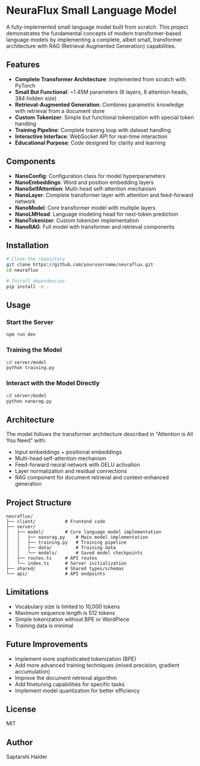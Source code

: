 # NeuraFlux Small Language Model

A fully-implemented small language model built from scratch. This project demonstrates the fundamental concepts of modern transformer-based language models by implementing a complete, albeit small, transformer architecture with RAG (Retrieval Augmented Generation) capabilities.

## Features

- **Complete Transformer Architecture**: Implemented from scratch with PyTorch
- **Small But Functional**: ~1.45M parameters (6 layers, 6 attention heads, 384 hidden size)
- **Retrieval-Augmented Generation**: Combines parametric knowledge with retrieval from a document store
- **Custom Tokenizer**: Simple but functional tokenization with special token handling
- **Training Pipeline**: Complete training loop with dataset handling
- **Interactive Interface**: WebSocket API for real-time interaction
- **Educational Purpose**: Code designed for clarity and learning

## Components

- **NanoConfig**: Configuration class for model hyperparameters
- **NanoEmbeddings**: Word and position embedding layers
- **NanoSelfAttention**: Multi-head self-attention mechanism
- **NanoLayer**: Complete transformer layer with attention and feed-forward network
- **NanoModel**: Core transformer model with multiple layers
- **NanoLMHead**: Language modeling head for next-token prediction
- **NanoTokenizer**: Custom tokenizer implementation
- **NanoRAG**: Full model with transformer and retrieval components

## Installation

```bash
# Clone the repository
git clone https://github.com/yourusername/neuraflux.git
cd neuraflux

# Install dependencies
pip install -e .
```

## Usage

### Start the Server

```bash
npm run dev
```

### Training the Model

```bash
cd server/model
python training.py
```

### Interact with the Model Directly

```bash
cd server/model
python nanorag.py
```

## Architecture

The model follows the transformer architecture described in "Attention is All You Need" with:

- Input embeddings + positional embeddings
- Multi-head self-attention mechanism
- Feed-forward neural network with GELU activation
- Layer normalization and residual connections
- RAG component for document retrieval and context-enhanced generation

## Project Structure

```
neuraflux/
├── client/           # Frontend code
├── server/
│   ├── model/        # Core language model implementation
│   │   ├── nanorag.py    # Main model implementation
│   │   ├── training.py   # Training pipeline
│   │   ├── data/         # Training data
│   │   └── models/       # Saved model checkpoints
│   ├── routes.ts     # API routes
│   └── index.ts      # Server initialization
├── shared/           # Shared types/schemas
└── api/              # API endpoints
```

## Limitations

- Vocabulary size is limited to 10,000 tokens
- Maximum sequence length is 512 tokens
- Simple tokenization without BPE or WordPiece
- Training data is minimal

## Future Improvements

- Implement more sophisticated tokenization (BPE)
- Add more advanced training techniques (mixed precision, gradient accumulation)
- Improve the document retrieval algorithm
- Add finetuning capabilities for specific tasks
- Implement model quantization for better efficiency

## License

MIT

## Author

Saptarshi Halder 